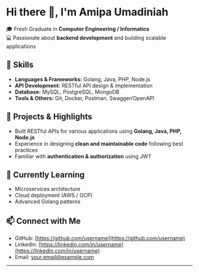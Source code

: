 # Hi there 👋, I'm Amipa Umadiniah

🎓 Fresh Graduate in **Computer Engineering / Informatics**  
💻 Passionate about **backend development** and building scalable applications  

## 🔧 Skills

- **Languages & Frameworks:** Golang, Java, PHP, Node.js  
- **API Development:** RESTful API design & implementation  
- **Database:** MySQL, PostgreSQL, MongoDB  
- **Tools & Others:** Git, Docker, Postman, Swagger/OpenAPI  

## 📂 Projects & Highlights

- Built RESTful APIs for various applications using **Golang, Java, PHP, Node.js**  
- Experience in designing **clean and maintainable code** following best practices  
- Familiar with **authentication & authorization** using JWT  

## 🌱 Currently Learning

- Microservices architecture  
- Cloud deployment (AWS / GCP)  
- Advanced Golang patterns  

## 📫 Connect with Me

- GitHub: [https://github.com/username](https://github.com/username)  
- LinkedIn: [https://linkedin.com/in/username](https://linkedin.com/in/username)  
- Email: your.email@example.com  

---

